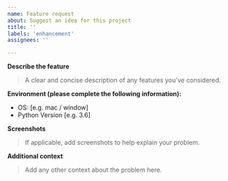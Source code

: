 ```yaml
---
name: Feature request
about: Suggest an idea for this project
title: ''
labels: 'enhancement'
assignees: ''

---
```


**Describe the feature**
> A clear and concise description of any features you've considered.




**Environment (please complete the following information):**
 - OS: [e.g. mac / window]
 - Python Version [e.g. 3.6]



**Screenshots**
> If applicable, add screenshots to help explain your problem.



**Additional context**
> Add any other context about the problem here.

